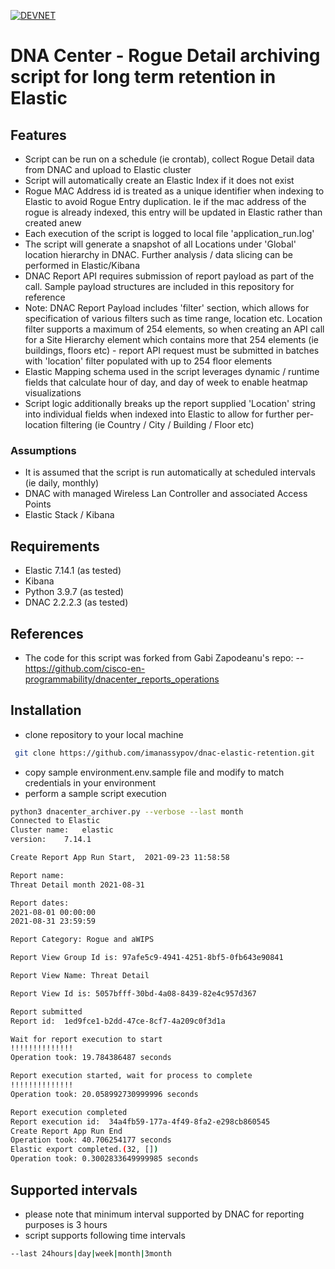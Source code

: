 [![DEVNET](https://upload.wikimedia.org/wikipedia/en/f/f8/CiscoDevNet2.png)](https://developer.cisco.com)

# DNA Center - Rogue Detail archiving script for long term retention in Elastic

## Features
- Script can be run on a schedule (ie crontab), collect Rogue Detail data from DNAC and upload to Elastic cluster
- Script will automatically create an Elastic Index if it does not exist
- Rogue MAC Address id is treated as a unique identifier when indexing to Elastic to avoid Rogue Entry duplication. Ie if the mac address of the rogue is already indexed, this entry will be updated in Elastic rather than created anew
- Each execution of the script is logged to local file 'application_run.log'
- The script will generate a snapshot of all Locations under 'Global' location hierarchy in DNAC. Further analysis / data slicing can be performed in Elastic/Kibana
- DNAC Report API requires submission of report payload as part of the call. Sample payload structures are included in this repository for reference
- Note: DNAC Report Payload includes 'filter' section, which allows for specification of various filters such as time range, location etc. Location filter supports a maximum of 254 elements, so when creating an API call for a Site Hierarchy element which contains more that 254 elements (ie buildings, floors etc) - report API request must be submitted in batches with 'location' filter populated with up to 254 floor elements
- Elastic Mapping schema used in the script leverages dynamic / runtime fields that calculate hour of day, and day of week to enable heatmap visualizations
- Script logic additionally breaks up the report supplied 'Location' string into individual fields when indexed into Elastic to allow for further per-location filtering (ie Country / City / Building / Floor etc)

### Assumptions
- It is assumed that the script is run automatically at scheduled intervals (ie daily, monthly)
- DNAC with managed Wireless Lan Controller and associated Access Points
- Elastic Stack / Kibana


## Requirements
- Elastic 7.14.1 (as tested)
- Kibana
- Python 3.9.7 (as tested)
- DNAC 2.2.2.3 (as tested)

## References
- The code for this script was forked from Gabi Zapodeanu's repo: 
-- https://github.com/cisco-en-programmability/dnacenter_reports_operations


## Installation
- clone repository to your local machine

```sh
 git clone https://github.com/imanassypov/dnac-elastic-retention.git
```

- copy sample environment.env.sample file and modify to match credentials in your environment
- perform a sample script execution

```sh
python3 dnacenter_archiver.py --verbose --last month
Connected to Elastic
Cluster name:   elastic
version:    7.14.1

Create Report App Run Start,  2021-09-23 11:58:58

Report name:
Threat Detail month 2021-08-31

Report dates:
2021-08-01 00:00:00
2021-08-31 23:59:59

Report Category: Rogue and aWIPS

Report View Group Id is: 97afe5c9-4941-4251-8bf5-0fb643e90841

Report View Name: Threat Detail

Report View Id is: 5057bfff-30bd-4a08-8439-82e4c957d367

Report submitted
Report id:  1ed9fce1-b2dd-47ce-8cf7-4a209c0f3d1a

Wait for report execution to start
!!!!!!!!!!!!!!
Operation took: 19.784386487 seconds

Report execution started, wait for process to complete
!!!!!!!!!!!!!!
Operation took: 20.058992730999996 seconds

Report execution completed
Report execution id:  34a4fb59-177a-4f49-8fa2-e298cb860545
Create Report App Run End
Operation took: 40.706254177 seconds
Elastic export completed.(32, [])
Operation took: 0.3002833649999985 seconds
```

## Supported intervals
- please note that minimum interval supported by DNAC for reporting purposes is 3 hours
- script supports following time intervals

```sh
--last 24hours|day|week|month|3month
```